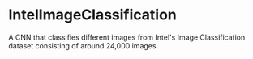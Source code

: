 # IntelImageClassification
A CNN that classifies different images from Intel's Image Classification dataset consisting of around 24,000 images.

